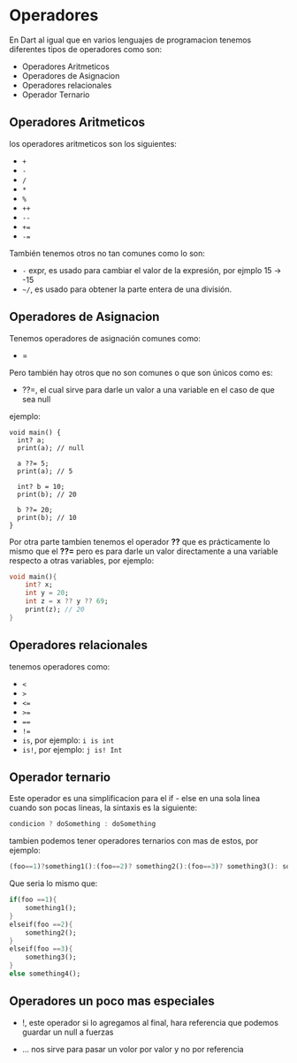 # Operadores

En Dart al igual que en varios lenguajes de programacion tenemos diferentes tipos de operadores como son:

* Operadores Aritmeticos
* Operadores de Asignacion
* Operadores relacionales
* Operador Ternario

## Operadores Aritmeticos

los operadores aritmeticos son los siguientes:

* ```+```
* ```-```
* ```/```
* ```*```
* ```%```
* ```++```
* ```--```
* ```+=```
* ```-=```

También tenemos otros no tan comunes como lo son:
* ```-``` expr, es usado para cambiar el valor de la expresión, por ejmplo 15 -> -15
* ```~/```, es usado para obtener la parte entera de una división.

## Operadores de Asignacion

Tenemos operadores de asignación comunes como:
* =

Pero también hay otros que no son comunes o que son únicos como es:
* ??=, el cual sirve para darle un valor a una variable en el caso de que sea null

ejemplo:

```
void main() {
  int? a;
  print(a); // null
  
  a ??= 5;
  print(a); // 5 
  
  int? b = 10;
  print(b); // 20
  
  b ??= 20;
  print(b); // 10   
}
```

Por otra parte tambien tenemos el operador **??** que es prácticamente lo mismo que el **??=** pero es para darle un valor directamente a una variable respecto a otras variables, por ejemplo:

```dart
void main(){
    int? x;
    int y = 20;
    int z = x ?? y ?? 69;
    print(z); // 20
}
```


## Operadores relacionales

tenemos operadores como:

* ```<```
* ```>```
* ```<=```
* ```>=```
* ```==```
* ```!=```
* ```is```, por ejemplo: ```i is int```
* ```is!```, por ejemplo: ```j is! Int```

## Operador ternario

Este operador es una simplificacion para el if - else en una sola linea cuando son pocas lineas, la sintaxis es la siguiente:

```dart
condicion ? doSomething : doSomething
```

tambien podemos tener operadores ternarios con mas de estos, por ejemplo:

```dart
(foo==1)?something1():(foo==2)? something2():(foo==3)? something3(): something4();
```

Que seria lo mismo que:

```dart
if(foo ==1){
    something1();
}
elseif(foo ==2){
    something2();
}
elseif(foo ==3){
    something3();
}
else something4();
```

## Operadores un poco mas especiales

* !, este operador si lo agregamos al final, hara referencia que podemos guardar un null a fuerzas

* ... nos sirve para pasar un volor por valor y no por referencia